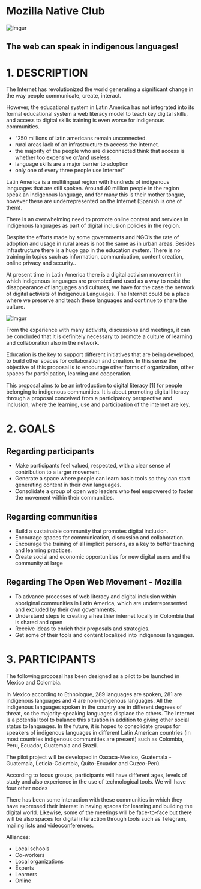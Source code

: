 # Mozilla Native Club

![Imgur](http://i.imgur.com/IWabLmF.jpg)

## The web can speak in indigenous languages!

# 1. DESCRIPTION
The Internet has revolutionized the world generating a significant change in the way people communicate, create, interact. 
 
However, the educational system in Latin America has not integrated into its formal educational system a web literacy model to teach key digital skills, and access to digital skills training is even worse for indigenous communities.

* “250 millions of latin americans remain unconnected.
* rural areas lack of an infrastructure to access the Internet.
* the majority of the people who are disconnected think that access is whether too expensive or/and useless.
* language skills are a major barrier to adoption
* only one of every three people use Internet”

Latin America is a multilingual region with hundreds of indigenous languages that are still spoken. Around 40 million people in the region speak an indigenous language, and for many this is their mother tongue, however these are underrepresented on the Internet (Spanish is one of them). 

There is an overwhelming need to promote online content and services in indigenous languages as part of digital inclusion policies in the region.

Despite the efforts made by some governments and NGO’s  the rate of adoption and usage in rural areas is not the same as in urban areas. Besides infrastructure there is a huge gap in the education system. There is no training in topics such as information, communication, content creation, online privacy and security..
 
At present time in Latin America there is a digital activism movement in which indigenous languages are promoted and used as a way to resist the disappearance of languages and cultures, we have for the case the network of digital activists of Indigenous Languages. The Internet could be a place where we preserve and teach these languages and continue to share the culture. 

![Imgur](http://i.imgur.com/dZDHkBA.jpg)

From the experience with many activists, discussions and meetings, it can be concluded that it is definitely necessary to promote a culture of learning and collaboration also in the network. 

Education is the key to support different initiatives that are being developed, to build other spaces for collaboration and creation. In this sense the objective of this proposal is to encourage other forms of organization, other spaces for participation, learning and cooperation.
 
This proposal aims to be an introduction to digital literacy [1] for people belonging to indigenous communities. It is about promoting digital literacy through a proposal conceived from a participatory perspective and inclusion, where the learning, use and participation of the internet are key.

# 2. GOALS
## Regarding participants
* Make participants feel valued, respected, with a clear sense of contribution to a larger movement.
* Generate a space where people can learn basic tools so they can start generating content in their own languages.
* Consolidate a group of open web leaders who feel empowered to foster the movement within their communities.

## Regarding communities
* Build a sustainable community that promotes digital inclusion.
* Encourage spaces for communication, discussion and collaboration.
* Encourage the training of all implicit persons, as a key to better teaching and learning practices.
* Create social and economic opportunities for new digital users and the community at large 

## Regarding The Open Web Movement - Mozilla
* To advance processes of web literacy and digital inclusion within aboriginal communities in Latin America, which are underrepresented and excluded by their own governments. 
* Understand steps to creating a healthier internet locally in Colombia that is shared and open
* Receive ideas to enrich their proposals and strategies.
* Get some of their tools and content localized into indigenous languages. 

# 3. PARTICIPANTS
The following proposal has been designed as a pilot to be launched in Mexico and Colombia. 

In Mexico according to Ethnologue, 289 languages are spoken, 281 are indigenous languages and 4 are non-indigenous languages. All the indigenous languages spoken in the country are in different degrees of threat, so the majority-speaking languages displace the others. The Internet is a potential tool to balance this situation in addition to giving other social status to languages. In the future, it is hoped to consolidate groups for speakers of indigenous languages in different Latin American countries (in most countries indigenous communities are present) such as Colombia, Peru, Ecuador, Guatemala and Brazil.

The pilot project will be developed in Oaxaca-Mexico, Guatemala -Guatemala, Leticia-Colombia, Quito-Ecuador and Cuzco-Perú. 

According to focus groups, participants will have different ages, levels of study and also experience in the use of technological tools. We will have four other nodes

There has been some interaction with these communities in which they have expressed their interest in having spaces for learning and building the digital world. Likewise, some of the meetings will be face-to-face but there will be also spaces for digital interaction through tools such as Telegram, mailing lists and videoconferences.

Alliances:
* Local schools
* Co-workers
* Local organizations
* Experts
* Learners
* Online
 

